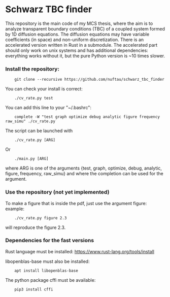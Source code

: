# Schwarz TBC finder

This repository is the main code of my MCS thesis, where the aim is to analyze transparent boundary conditions
(TBC) of a coupled system formed by 1D diffusion equations.
The diffusion equations may have variable coefficients (in space) and non-uniform discretization.
There is an accelerated version written in Rust in a submodule. The accelerated part should only work on unix systems and has additional dependencies: everything works without it, but the pure Python version is ~10 times slower.

### Install the repository:
```
    git clone --recursive https://github.com/nuftau/schwarz_tbc_finder
```
You can check your install is correct:
```
    ./cv_rate.py test
```

You can add this line to your "~/.bashrc":
```
    complete -W "test graph optimize debug analytic figure frequency raw_simu" ./cv_rate.py
```

The script can be launched with
```
    ./cv_rate.py [ARG]
```
Or
```
    ./main.py [ARG]
```

where ARG is one of the arguments {test, graph, optimize, debug, analytic, figure, frequency, raw_simu}
and where the completion can be used for the argument.

### Use the repository (not yet implemented)
To make a figure that is inside the pdf, just use the argument figure:
example:
```
    ./cv_rate.py figure 2.3
```
will reproduce the figure 2.3.


### Dependencies for the fast versions

Rust language must be installed: 
    https://www.rust-lang.org/tools/install

libopenblas-base must also be installed:
```
    apt install libopenblas-base
```

The python package cffi must be available:
```
    pip3 install cffi
```
